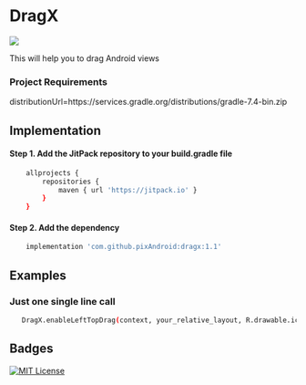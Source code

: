 
# DragX 
[![](https://jitpack.io/v/pixAndroid/DragX.svg)](https://jitpack.io/#pixAndroid/DragX)


This will help you to drag  Android views



### Project Requirements
distributionUrl=https\://services.gradle.org/distributions/gradle-7.4-bin.zip



## Implementation

#### Step 1. Add the JitPack repository to your build.gradle file

```bash
    allprojects {
        repositories {
            maven { url 'https://jitpack.io' }
        }
    }
```
#### Step 2. Add the dependency

```bash
	implementation 'com.github.pixAndroid:dragx:1.1'
```
## Examples
### Just one single line call
```bash
   DragX.enableLeftTopDrag(context, your_relative_layout, R.drawable.ic_touch_left, drawable_size);
```

## Badges

[![MIT License](https://img.shields.io/badge/License-MIT-green.svg)](https://choosealicense.com/licenses/mit/)


